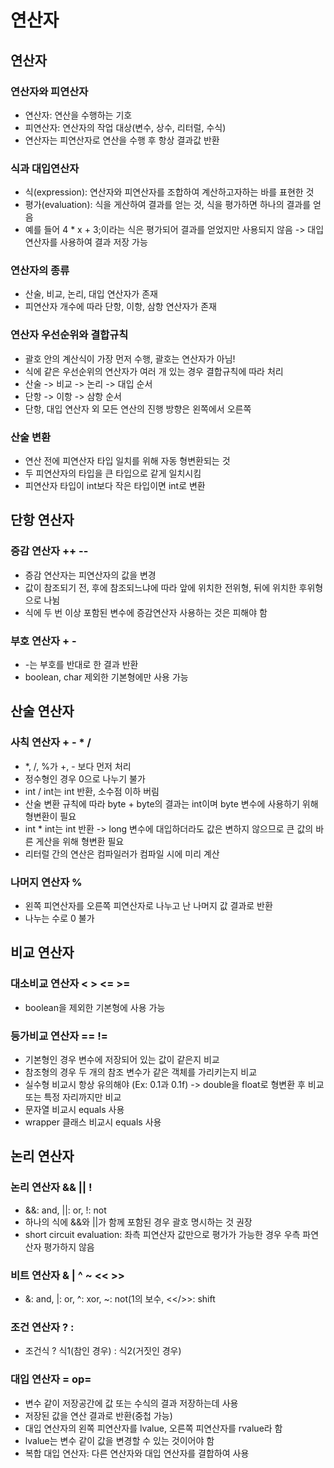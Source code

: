 # 연산자
## 연산자
### 연산자와 피연산자
- 연산자: 연산을 수행하는 기호
- 피연산자: 연산자의 작업 대상(변수, 상수, 리터럴, 수식)
- 연산자는 피연산자로 연산을 수행 후 항상 결과값 반환

### 식과 대입연산자
- 식(expression): 연산자와 피연산자를 조합하여 계산하고자하는 바를 표현한 것
- 평가(evaluation): 식을 게산하여 결과를 얻는 것, 식을 평가하면 하나의 결과를 얻음
- 예를 들어 4 * x + 3;이라는 식은 평가되어 결과를 얻었지만 사용되지 않음 -> 대입 연산자를 사용하여 결과 저장 가능

### 연산자의 종류
- 산술, 비교, 논리, 대입 연산자가 존재
- 피연산자 개수에 따라 단항, 이항, 삼항 연산자가 존재

### 연산자 우선순위와 결합규칙
- 괄호 안의 계산식이 가장 먼저 수행, 괄호는 연산자가 아님!
- 식에 같은 우선순위의 연산자가 여러 개 있는 경우 결합규칙에 따라 처리
- 산술 -> 비교 -> 논리 -> 대입 순서
- 단항 -> 이항 -> 삼항 순서
- 단항, 대입 연산자 외 모든 연산의 진행 방향은 왼쪽에서 오른쪽

### 산술 변환
- 연산 전에 피연산자 타입 일치를 위해 자동 형변환되는 것
- 두 피연산자의 타입을 큰 타입으로 같게 일치시킴
- 피연산자 타입이 int보다 작은 타입이면 int로 변환

## 단항 연산자
### 증감 연산자 ++ --
- 증감 연산자는 피연산자의 값을 변경
- 값이 참조되기 전, 후에 참조되느냐에 따라 앞에 위치한 전위형, 뒤에 위치한 후위형으로 나뉨
- 식에 두 번 이상 포함된 변수에 증감연산자 사용하는 것은 피해야 함

### 부호 연산자 + -
- -는 부호를 반대로 한 결과 반환
- boolean, char 제외한 기본형에만 사용 가능

## 산술 연산자
### 사칙 연산자 + - * /
- *, /, %가 +, - 보다 먼저 처리
- 정수형인 경우 0으로 나누기 불가
- int / int는 int 반환, 소수점 이하 버림
- 산술 변환 규칙에 따라 byte + byte의 결과는 int이며 byte 변수에 사용하기 위해 형변환이 필요
- int * int는 int 반환 -> long 변수에 대입하더라도 값은 변하지 않으므로 큰 값의 바른 게산을 위해 형변환 필요
- 리터럴 간의 연산은 컴파일러가 컴파일 시에 미리 계산

### 나머지 연산자 %
- 왼쪽 피연산자를 오른쪽 피연산자로 나누고 난 나머지 값 결과로 반환
- 나누는 수로 0 불가

## 비교 연산자
### 대소비교 연산자 < > <= >=
- boolean을 제외한 기본형에 사용 가능

### 등가비교 연산자 == !=
- 기본형인 경우 변수에 저장되어 있는 값이 같은지 비교
- 참조형의 경우 두 개의 참조 변수가 같은 객체를 가리키는지 비교
- 실수형 비교시 항상 유의해야 (Ex: 0.1과 0.1f) -> double을 float로 형변환 후 비교 또는 특정 자리까지만 비교
- 문자열 비교시 equals 사용
- wrapper 클래스 비교시 equals 사용

## 논리 연산자
### 논리 연산자 && || !
- &&: and, ||: or, !: not
- 하나의 식에 &&와 ||가 함께 포함된 경우 괄호 명시하는 것 권장
- short circuit evaluation: 좌측 피연산자 값만으로 평가가 가능한 경우 우측 파연산자 평가하지 않음

### 비트 연산자 & | ^ ~ << >>
- &: and, |: or, ^: xor, ~: not(1의 보수, <</>>: shift

### 조건 연산자 ? :
- 조건식 ? 식1(참인 경우) : 식2(거짓인 경우)

### 대입 연산자 = op=
- 변수 같이 저장공간에 값 또는 수식의 결과 저장하는데 사용
- 저장된 값을 연산 결과로 반환(중첩 가능)
- 대입 연산자의 왼쪽 피연산자를 lvalue, 오른쪽 피연산자를 rvalue라 함
- lvalue는 변수 같이 값을 변경할 수 있는 것이어야 함
- 복합 대입 연산자: 다른 연산자와 대입 연산자를 결합하여 사용